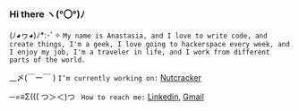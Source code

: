 ### Hi there ヽ(°〇°)ﾉ

(ﾉ◕ヮ◕)ﾉ*:･ﾟ✧ ```My name is Anastasia, and I love to write code, and create things, I'm a geek, I love going to hackerspace every week, and I enjoy my job, I'm a traveler in life, and I work from different parts of the world.```

__〆(￣ー￣ ) ```I’m currently working on:``` [Nutcracker](https://back.nutcracker.lab.upg/#/)

─=≡Σ((( つ＞＜)つ ``` How to reach me:``` [Linkedin](https://www.linkedin.com/in/anastasialebed/), [Gmail](serotonin.micro@gmail.com)
